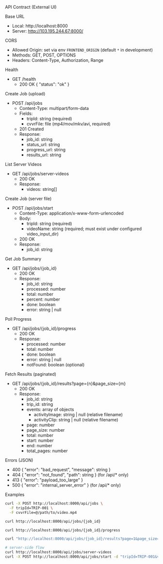 API Contract (External UI)

Base URL
- Local: http://localhost:8000
- Server: http://103.195.244.67:8000/

CORS
- Allowed Origin: set via env `FRONTEND_ORIGIN` (default `*` in development)
- Methods: GET, POST, OPTIONS
- Headers: Content-Type, Authorization, Range

Health
- GET /health
  - 200 OK { "status": "ok" }

Create Job (upload)
- POST /api/jobs
  - Content-Type: multipart/form-data
  - Fields:
    - tripId: string (required)
    - cvvrFile: file (mp4/mov/mkv/avi, required)
  - 201 Created
  - Response:
    - job_id: string
    - status_url: string
    - progress_url: string
    - results_url: string

List Server Videos
- GET /api/jobs/server-videos
  - 200 OK
  - Response:
    - videos: string[]

Create Job (server file)
- POST /api/jobs/start
  - Content-Type: application/x-www-form-urlencoded
  - Body:
    - tripId: string (required)
    - videoName: string (required; must exist under configured video_input_dir)
  - 200 OK
  - Response:
    - job_id: string

Get Job Summary
- GET /api/jobs/{job_id}
  - 200 OK
  - Response:
    - job_id: string
    - processed: number
    - total: number
    - percent: number
    - done: boolean
    - error: string | null

Poll Progress
- GET /api/jobs/{job_id}/progress
  - 200 OK
  - Response:
    - processed: number
    - total: number
    - done: boolean
    - error: string | null
    - notFound: boolean (optional)

Fetch Results (paginated)
- GET /api/jobs/{job_id}/results?page={n}&page_size={m}
  - 200 OK
  - Response:
    - job_id: string
    - trip_id: string
    - events: array of objects
      - activityImage: string | null      (relative filename)
      - activityClip: string | null       (relative filename)
    - page: number
    - page_size: number
    - total: number
    - start: number
    - end: number
    - total_pages: number

Errors (JSON)
- 400 { "error": "bad_request", "message": string }
- 404 { "error": "not_found", "path": string } (for /api/* only)
- 413 { "error": "payload_too_large" }
- 500 { "error": "internal_server_error" } (for /api/* only)

Examples
```bash
curl -X POST http://localhost:8000/api/jobs \
  -F tripId=TRIP-001 \
  -F cvvrFile=@/path/to/video.mp4

curl http://localhost:8000/api/jobs/{job_id}

curl http://localhost:8000/api/jobs/{job_id}/progress

curl "http://localhost:8000/api/jobs/{job_id}/results?page=1&page_size=25"

# server-side flow
curl http://localhost:8000/api/jobs/server-videos
curl -X POST http://localhost:8000/api/jobs/start -d "tripId=TRIP-001&videoName=Cabin 27 min Video.mp4"
```


